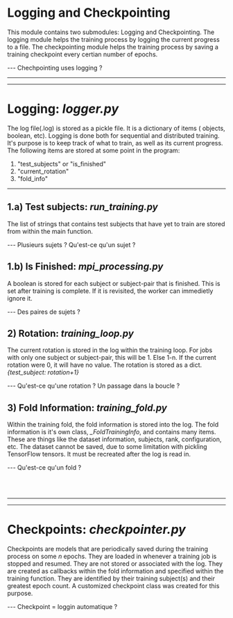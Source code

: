 # <b>Logging and Checkpointing</b>
This module contains two submodules: Logging and Checkpointing. The logging module helps the training process by logging the current progress to a file. The checkpointing module helps the training process by saving a training checkpoint every certian number of epochs. 

--- Chechpointing uses logging ?

<hr> <hr>

# <b>Logging</b>: <i>logger.py</i>
<p>
    The log file(.log) is stored as a pickle file. It is a dictionary of items ( objects, boolean, etc). Logging is done both for sequential and distributed training. It's purpose is to keep track of what to train, as well as its current progress. The following items are stored at some point in the program:
</p>

1) "test_subjects" or "is_finished"
2) "current_rotation"
3) "fold_info"

<hr>

## <b>1.a) Test subjects</b>: <i>run_training.py</i>
The list of strings that contains test subjects that have yet to train are stored from within the main function. 

--- Plusieurs sujets ? Qu'est-ce qu'un sujet ?

## <b>1.b) Is Finished</b>: <i>mpi_processing.py</i>
A boolean is stored for each subject or subject-pair that is finished. This is set after training is complete. If it is revisited, the worker can immedietly ignore it.

--- Des paires de sujets ?

## <b>2) Rotation</b>: <i>training_loop.py</i>
The current rotation is stored in the log within the training loop. For jobs with only one subject or subject-pair, this will be 1. Else 1-n. If the current rotation were 0, it will have no value. The rotation is stored as a dict. <i>{test_subject: rotation+1}</i>

--- Qu'est-ce qu'une rotation ? Un passage dans la boucle ?

## <b>3) Fold Information</b>: <i>training_fold.py</i>
Within the training fold, the fold information is stored into the log. The fold information is it's own class, <i>_FoldTrainingInfo</i>, and contains many items. These are things like the dataset information, subjects, rank, configuration, etc. The dataset cannot be saved, due to some limitation with pickling TensorFlow tensors. It must be recreated after the log is read in.

--- Qu'est-ce qu'un fold ?

<br> <br> <hr> <hr>

# <b>Checkpoints</b>: <i>checkpointer.py</i>
<p> 
Checkpoints are models that are periodically saved during the training process on some <i>n</i> epochs. They are loaded in whenever a training job is stopped and resumed. They are not stored or associated with the log. They are created as callbacks within the fold information and specified within the training function. They are identified by their training subject(s) and their greatest epoch count. A customized checkpoint class was created for this purpose.
</p>

--- Checkpoint = loggin automatique ?